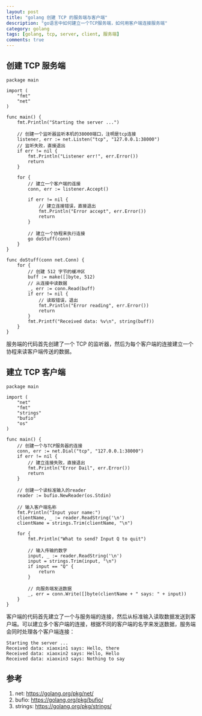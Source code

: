 ```yaml
---
layout: post
title: "golang 创建 TCP 的服务端与客户端"
description: "go语言中如何建立一个TCP服务端，如何用客户端连接服务端"
category: golang
tags: [golang, tcp, server, client, 服务端]
comments: true
---
```


## 创建 TCP 服务端

```golang
package main

import (
    "fmt"
    "net"
)

func main() {
    fmt.Println("Starting the server ...")

    // 创建一个监听器监听本机的38000端口，注明是tcp连接
    listener, err := net.Listen("tcp", "127.0.0.1:38000")
    // 监听失败，直接退出
    if err != nil {
        fmt.Println("Listener err!", err.Error())
        return
    }

    for {
        // 建立一个客户端的连接
        conn, err := listener.Accept()

        if err != nil {
            // 建立连接错误，直接退出
            fmt.Println("Error accept", err.Error())
            return
        }

        // 建立一个协程来执行连接
        go doStuff(conn)
    }
}

func doStuff(conn net.Conn) {
    for {
        // 创建 512 字节的缓冲区
        buff := make([]byte, 512)
        // 从连接中读数据
        _, err := conn.Read(buff)
        if err != nil {
            // 读取错误，退出
            fmt.Println("Error reading", err.Error())
            return
        }
        fmt.Printf("Received data: %v\n", string(buff))
    }
}
```

服务端的代码首先创建了一个 TCP 的监听器，然后为每个客户端的连接建立一个协程来读客户端传送的数据。

## 建立 TCP 客户端

<!-- more -->

```golang
package main

import (
    "net"
    "fmt"
    "strings"
    "bufio"
    "os"
)

func main() {
    // 创建一个与TCP服务器的连接
    conn, err := net.Dial("tcp", "127.0.0.1:38000")
    if err != nil {
        // 建立连接失败，直接退出
        fmt.Println("Error Dail", err.Error())
        return
    }

    // 创建一个读标准输入的reader
    reader := bufio.NewReader(os.Stdin)

    // 输入客户端名称
    fmt.Println("Input your name:")
    clientName, _ := reader.ReadString('\n')
    clientName = strings.Trim(clientName, "\n")

    for {
        fmt.Println("What to send? Input Q to quit")

        // 输入传输的数字
        input, _ := reader.ReadString('\n')
        input = strings.Trim(input, "\n")
        if input == "Q" {
            return
        }

        // 向服务端发送数据
        _, err = conn.Write([]byte(clientName + " says: " + input))
    }
}
```

客户端的代码首先建立了一个与服务端的连接，然后从标准输入读取数据发送到客户端。可以建立多个客户端的连接，根据不同的客户端的名字来发送数据，服务端会同时处理各个客户端连接：

```
Starting the server ...
Received data: xiaoxin1 says: Hello, there
Received data: xiaoxin2 says: Hello, Hello
Received data: xiaoxin3 says: Nothing to say
```

## 参考

1. net: <https://golang.org/pkg/net/>
2. bufio: <https://golang.org/pkg/bufio/>
3. strings: <https://golang.org/pkg/strings/>
